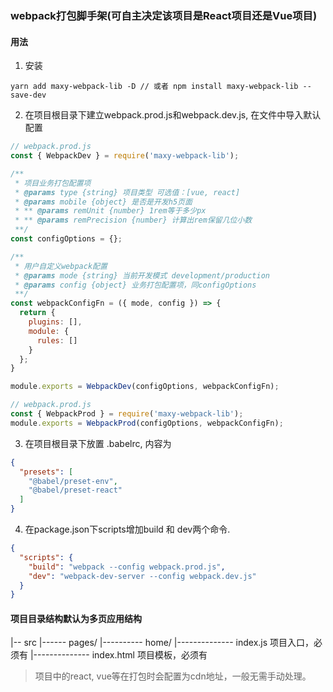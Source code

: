 ### webpack打包脚手架(可自主决定该项目是React项目还是Vue项目)

#### 用法
1. 安装
```shell
yarn add maxy-webpack-lib -D // 或者 npm install maxy-webpack-lib --save-dev
```

2. 在项目根目录下建立webpack.prod.js和webpack.dev.js, 在文件中导入默认配置
```javascript
// webpack.prod.js
const { WebpackDev } = require('maxy-webpack-lib');

/**
 * 项目业务打包配置项
 * @params type {string} 项目类型 可选值：[vue, react]
 * @params mobile {object} 是否是开发h5页面
 * ** @params remUnit {number} 1rem等于多少px
 * ** @params remPrecision {number} 计算出rem保留几位小数
 **/
const configOptions = {}; 

/**
 * 用户自定义webpack配置
 * @params mode {string} 当前开发模式 development/production
 * @params config {object} 业务打包配置项，同configOptions
 **/
const webpackConfigFn = ({ mode, config }) => {
  return {
    plugins: [],
    module: {
      rules: []
    }
  };
}

module.exports = WebpackDev(configOptions, webpackConfigFn);

// webpack.prod.js
const { WebpackProd } = require('maxy-webpack-lib');
module.exports = WebpackProd(configOptions, webpackConfigFn);
```

3. 在项目根目录下放置 .babelrc, 内容为
```json
{
  "presets": [
    "@babel/preset-env",
    "@babel/preset-react"
  ]
}
```

4. 在package.json下scripts增加build 和 dev两个命令.
```json
{
  "scripts": {
    "build": "webpack --config webpack.prod.js",
    "dev": "webpack-dev-server --config webpack.dev.js"
  }
}
```

#### 项目目录结构默认为多页应用结构
|-- src
|------ pages/
|---------- home/
|-------------- index.js 项目入口，必须有
|-------------- index.html 项目模板，必须有

> 项目中的react, vue等在打包时会配置为cdn地址，一般无需手动处理。